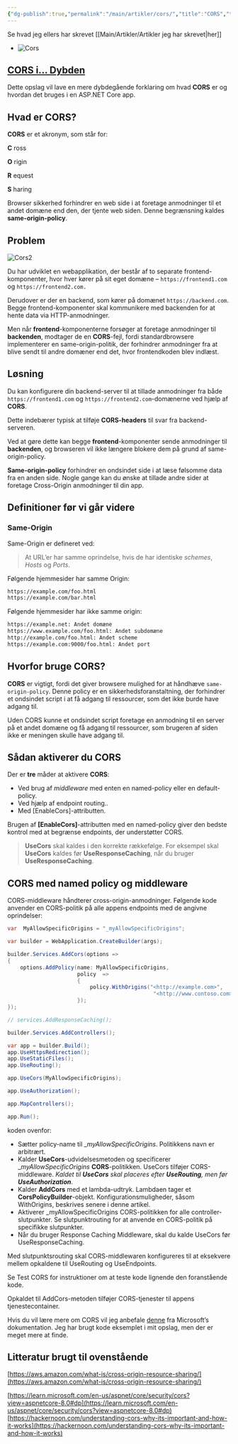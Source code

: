 ```yaml
---
{"dg-publish":true,"permalink":"/main/artikler/cors/","title":"CORS","tags":["Teknologi","Programmering"],"dgHomeLink":"false","dgShowBacklinks":"false","dgShowLocalGraph":"false","dgShowFileTree":"false","dgEnableSearch":"false","dgShowToc":"false","created":"2024-08-11T08:37:19.809+02:00"}
---
```


Se hvad jeg ellers har skrevet [[Main/Artikler/Artikler jeg har skrevet\|her]]
- ![Cors](https://cskarp2.wordpress.com/wp-content/uploads/2024/04/cors-1.png?w=1024)

## [CORS i… Dybden](https://cskarp2.wordpress.com/2024/04/09/cors-i-dybden/)

Dette opslag vil lave en mere dybdegående forklaring om hvad **CORS** er og
hvordan det bruges i en ASP.NET Core app.

## Hvad er CORS?

**CORS** er et akronym, som står for:

**C** ross

**O** rigin

**R** equest

**S** haring

Browser sikkerhed forhindrer en web side i at foretage anmodninger til et andet
domæne end den, der tjente web siden. Denne begrænsning kaldes **same-origin-policy**.

## Problem

![Cors2](https://cskarp2.wordpress.com/wp-content/uploads/2024/04/cors2.png?w=1024)

Du har udviklet en webapplikation, der består af to separate frontend-komponenter,
hvor hver kører på sit eget domæne – `https://frontend1.com` og `https://frontend2.com.`

Derudover er der en backend, som kører på domænet `https://backend.com`.
Begge frontend-komponenter skal kommunikere med backenden for at hente data via HTTP-anmodninger.

Men når **frontend**-komponenterne forsøger at foretage anmodninger til
**backenden**, modtager de en **CORS**-fejl, fordi standardbrowsere implementerer
en same-origin-politik, der forhindrer anmodninger fra at blive sendt til andre
domæner end det, hvor frontendkoden blev indlæst.

## Løsning

Du kan konfigurere din backend-server til at tillade anmodninger fra både
`https://frontend1.com` og `https://frontend2.com`-domænerne ved hjælp
af **CORS**.

Dette indebærer typisk at tilføje **CORS-headers** til svar fra backend-serveren.

Ved at gøre dette kan begge **frontend**-komponenter sende anmodninger til
**backenden**, og browseren vil ikke længere blokere dem på grund af
same-origin-policy.

**Same-origin-policy** forhindrer en ondsindet side i at læse følsomme data
fra en anden side. Nogle gange kan du ønske at tillade andre sider at
foretage Cross-Origin anmodninger til din app.

## Definitioner før vi går videre

### Same-Origin

Same-Origin er defineret ved:

> At URL’er har samme oprindelse, hvis de har identiske _schemes_, _Hosts_ og _Ports_.

Følgende hjemmesider har samme Origin:

```bash
https://example.com/foo.html
https://example.com/bar.html
```

Følgende hjemmesider har ikke samme origin:

```bash
https://example.net: Andet domæne
https://www.example.com/foo.html: Andet subdomæne
http://example.com/foo.html: Andet scheme
https://example.com:9000/foo.html: Andet port
```

## Hvorfor bruge CORS?

**CORS** er vigtigt, fordi det giver browsere mulighed for at håndhæve
`same-origin-policy`. Denne policy er en sikkerhedsforanstaltning, der
forhindrer et ondsindet script i at få adgang til ressourcer, som det
ikke burde have adgang til.

Uden CORS kunne et ondsindet script foretage en anmodning til en server
på et andet domæne og få adgang til ressourcer, som brugeren af siden
ikke er meningen skulle have adgang til.

## Sådan aktiverer du CORS

Der er **tre** måder at aktivere **CORS**:

- Ved brug af _middleware_ med enten en named-policy eller en default-policy.
- Ved hjælp af endpoint routing..
- Med [EnableCors]-attributten.

Brugen af **[EnableCors]**-attributten med en named-policy giver den bedste
kontrol med at begrænse endpoints, der understøtter CORS.

> **UseCors** skal kaldes i den korrekte rækkefølge. For eksempel skal
**UseCors** kaldes før **UseResponseCaching**, når du bruger
**UseResponseCaching**.

## CORS med named policy og middleware

CORS-middleware håndterer cross-origin-anmodninger. Følgende kode
anvender en CORS-politik på alle appens endpoints med de angivne
oprindelser:

```c#
var  MyAllowSpecificOrigins = "_myAllowSpecificOrigins";

var builder = WebApplication.CreateBuilder(args);

builder.Services.AddCors(options =>
{
    options.AddPolicy(name: MyAllowSpecificOrigins,
                      policy  =>
                      {
                          policy.WithOrigins("<http://example.com>",
                                              "<http://www.contoso.com>");
                      });
});

// services.AddResponseCaching();

builder.Services.AddControllers();

var app = builder.Build();
app.UseHttpsRedirection();
app.UseStaticFiles();
app.UseRouting();

app.UseCors(MyAllowSpecificOrigins);

app.UseAuthorization();

app.MapControllers();

app.Run();
```

koden ovenfor:

- Sætter policy-name til \__myAllowSpecificOrigins_. Politikkens navn er arbitrært.
- Kalder **UseCors**-udvidelsesmetoden og specificerer \__myAllowSpecificOrigins_
**CORS**-politikken. UseCors tilføjer CORS-middleware. _Kaldet til **UseCors**
skal placeres efter **UseRouting**, men før **UseAuthorization**_.
- Kalder **AddCors** med et lambda-udtryk. Lambdaen tager et **CorsPolicyBuilder**-objekt.
Konfigurationsmuligheder, såsom WithOrigins, beskrives senere i denne artikel.
- Aktiverer \_myAllowSpecificOrigins CORS-politikken for alle controller-slutpunkter.
Se slutpunktrouting for at anvende en CORS-politik på specifikke slutpunkter.
- Når du bruger Response Caching Middleware, skal du kalde UseCors før UseResponseCaching.

Med slutpunktsrouting skal CORS-middlewaren konfigureres til at eksekvere
mellem opkaldene til UseRouting og UseEndpoints.

Se Test CORS for instruktioner om at teste kode lignende den foranstående kode.

Opkaldet til AddCors-metoden tilføjer CORS-tjenester til appens tjenestecontainer.

Hvis du vil lære mere om CORS vil jeg anbefale
[denne](https://learn.microsoft.com/en-us/aspnet/core/security/cors?view=aspnetcore-8.0#dp)
fra Microsoft’s dokumentation. Jeg har brugt kode eksemplet i mit opslag, men
der er
meget mere at finde.

## Litteratur brugt til ovenstående

[https://aws.amazon.com/what-is/cross-origin-resource-sharing/](https://aws.amazon.com/what-is/cross-origin-resource-sharing/)

[https://learn.microsoft.com/en-us/aspnet/core/security/cors?view=aspnetcore-8.0#dp](https://learn.microsoft.com/en-us/aspnet/core/security/cors?view=aspnetcore-8.0#dp)
[https://hackernoon.com/understanding-cors-why-its-important-and-how-it-works](https://hackernoon.com/understanding-cors-why-its-important-and-how-it-works)
